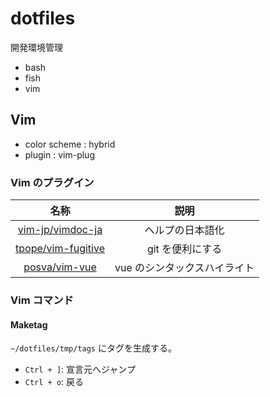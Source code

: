 # dotfiles

開発環境管理

- bash
- fish
- vim

## Vim

- color scheme : hybrid
- plugin : vim-plug

### Vim のプラグイン

|          名称           |             説明             |
| :---------------------: | :--------------------------: |
|  [vim-jp/vimdoc-ja][1]  |       ヘルプの日本語化       |
| [tpope/vim-fugitive][2] |       git を便利にする       |
|   [posva/vim-vue][3]    | vue のシンタックスハイライト |

[1]: https://github.com/vim-jp/vimdoc-ja
[2]: https://github.com/tpope/vim-fugitive
[3]: https://github.com/posva/vim-vue

### Vim コマンド

#### Maketag

`~/dotfiles/tmp/tags` にタグを生成する。

- `Ctrl + ]`: 宣言元へジャンプ
- `Ctrl + o`: 戻る
